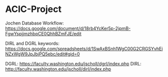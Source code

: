 # ACIC-Project

Jochen Database Workflow: https://docs.google.com/document/d/18rb4YcKer5p-2jpmB-FgwYspjjmzhbpCE0QhhBZmFJE/edit

DIRL and DGRL keywords: https://docs.google.com/spreadsheets/d/1SwAxBSnh1WgC00G2CRGSYvhEiNZxWgW9JpJbjPQ5ebc/edit#gid=0

DGRL: https://faculty.washington.edu/jscholl/dgrl/index.php
DIRL: http://faculty.washington.edu/jscholl/dirl/index.php
